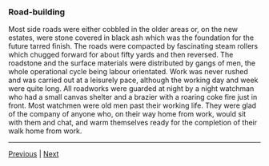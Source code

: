 ### Road-building

Most side roads were either cobbled in the older areas or, on the new estates, were stone covered in black ash which was the foundation for the future tarred finish. The roads were compacted by fascinating steam rollers which chugged forward for about fifty yards and then reversed. The roadstone and the surface materials were distributed by gangs of men, the whole operational cycle being labour orientated. Work was never rushed and was carried out at a leisurely pace, although the working day and week were quite long. All roadworks were guarded at night by a night watchman who had a small canvas shelter and a brazier with a roaring coke fire just in front. Most watchmen were old men past their working life. They were glad of the company of anyone who, on their way home from work, would sit with them and chat, and warm themselves ready for the completion of their walk home from work.

---

<a href="./2.6-humberstone-pubs.html">Previous</a> | <a href="./2.8-friends-before-school.html">Next</a>
